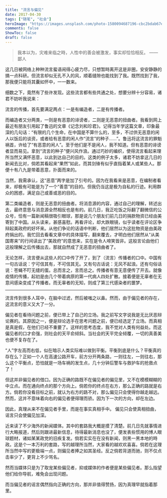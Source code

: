 ```yaml
---
title: "流言与偏见"
date: 2017-04-30
tags: ["随笔", "社会"]
heroImage: "https://images.unsplash.com/photo-1580094687196-cbc2bdab67e4?ixlib=rb-1.2.1&q=80&fm=jpg&crop=entropy&cs=tinysrgb&w=2000&fit=max&ixid=eyJhcHBfaWQiOjExNzczfQ"
comments: false
ShowToc: false
draft: false
---
```


> 我本以为，灾难来临之時，人性中的善会被激发，事实却恰恰相反。 ——鄙人

这几日被网络上种种流言蜚语闹得心疲力尽，只想暂時离开这是非圈，安安静静的搞一点科研。但流言却似无孔不入的风，顺着缝隙也能找到了我。既然找到了我，那我便只能将其囊如怀中，一一数来。

细数之下，竟然有了些许发现。这些流言都有些共通之处，想要分辨十分容易，诸君不妨听我说来：

流言的传播，首先要满足两点：一是有编造者，二是有传播者。

而编造者又分两类，一则是有恶意的诽谤者，二则是无恶意的扭曲者。我看到网上最近有朋友引用起了鲁迅的文章《记念刘和珍君》。记得当年学这篇文章，印象最深的几句话：“有限的几个生命，在中国是不算什么的，至多，不过供无恶意的闲人以饭后的谈资，或者给有恶意的闲人作“流言”的种子……”。鲁迅将这流言的罪魁祸首，许给了“有恶意的闲人”。至于他们是不是闲人，我不知道。但有恶意的诽谤者显而易见。拿到“流言的种子”便兴风作浪。通过巧妙的编织，使得流言看起来理所当然又满怀恶意，以此到达自己的目的。这类的例子太多，诸君不妨拿这几日的新闻去比对，倘若其看起来“果然”如此，而其剑锋有似乎直指着某人或某些人。那便十有八九是带着恶意，扑面而来的。

当然，我需承认，这“恶意”两字是加了引号的。因为在我看来是恶意，在编制者看来，却极有可能是为了一个“善意”的目的。但我仍当这是极为自私的行迹。利用群众的困惑，满足自己或善或恶的目的。

第二类编造者，则是无恶意的扭曲者。将消息源的内容，通过自己的理解，转述出去，最终意思与消息源全然相反也是有的。前几日，我正吃饭之际翻了翻微信的公众号，恰有一篇新闻稿很吸引眼球，那是说几个朋友们前几日的捐款物资已经由美寄到了中国。从头读来，甚感喜慰。再看评论，却大跌眼镜，似乎读者在评论区争辩起美政府的好坏来。从他们争论的话语中判断，他们居然以为这批物资是由美政府捐出的。我忙回去看看文章中的具体描写，翻来覆去，才明白他们居然从“从美国寄来”的行间读出了“美政府”的意思来，实在是令人啼笑皆非。这般言论由他们这般理解之后传播出去，那就自然成了无恶意的扭曲者了。

无论怎样，流言便从这些人的口中传了开了，到了（流言）传播者的口中。中国有一句古话说：宁可信其有，不可信其无。又有句古话说：无风不起浪。还有句俗话说：苍蝇不叮无缝的蛋。总而言之，言而总之。传播者有意无意便传了开去。就像疫情的传播，起初是由几个带着病原的第一代病人四处扩散。接着便是无辜者在无意间感染变成了传播者。而无辜者的无知，则成了第三代感染者的噩梦。

---

流言传到很多人耳中，在脑中过滤，然后被嗤之以鼻。然而，由于偏见者的存在，这流言的意义又大了一分。

偏见者在看待问题之前，便已带上了自己的立场。我之前写文字说我是无比厌恶辩论赛的。其原因之一，便是辩论选手在思考问题之前，便已经选定了立场。而真相是真是假，在他们已经不重要了。这样的思考态度，我不觉对人类有何益处。而这偏见者的口才俞强，则社会的天平俞倾斜。当社会的天平完全倾覆，一切的真善美也便不复存在了。

“人”字左高而右低，似在暗示人类实际难以做到平衡。平衡到底是什么？平衡真的存在么？正如一个人在高速公路开车，前方分开两条路，一则往左，一则往右，那么这个平衡点，恐怕就是一场车祸的发生点，几十分钟后警车与救护车的抢救点了！

但这并非偏见者的借口。因为正确的路既不在偏见者的偏见里，又不在模模糊糊的中立点。而在通向终点的那个方向上。倘若你的终点在右方，那么正确的路就是右方。倘若你没看目标之前，就认为右方的路不对，那么偏见只会使得你越走越远。然而，这并不意味着向右的偏见者便得理而骄。因为下一次的方向，却在左边。

因此，真理从来不在偏见者手里，而是在事实真相手中。
偏见只会使真相扭曲，谣言只会使偏见加深。

近来读了不少海外的新闻媒体。其中的套路我大概是摸了清楚。前几日先就事情进行大略报道，然后则跟进最新信息，待得最新消息也没了，便发表些惯用的博人眼球题材，诸如某某政党的旧疾复发。倘若实实在在没有新闻，则黑一黑本地的時政。这是个一本万利的套路，写的越理所当然，大家看的越欢欢喜喜。倘若在这理所当然中写的更极端一点，则偏见者捧之如其圣经。反之倘若背道而驰，则不仅点击率少了，更背上不少骂名。

然而当媒体只是为了取宠某些偏见者，抑或媒体的作者便是某些偏见者。那么指望他们给你导航，难免会出现问题。

而当偏见者的谣言偶然指向正确的方向，那并非值得赞扬，因为真理早就指着那里。
